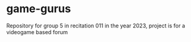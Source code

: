 # game-gurus
Repository for group 5 in recitation 011 in the year 2023, project is for a videogame based forum
